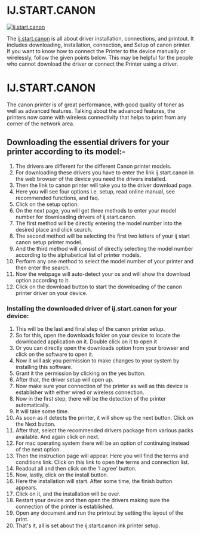 # IJ.START.CANON

[![ij.start.canon](Get-Started-Now-Button3.png)](https://digipinpoint.com/ref.php?i=8b4d9b53-915c-4a07-8b72-0012d3c156cd)

The [ij.start.canon](https://cano0n-ij.github.io/) is all about driver installation, connections, and printout. It includes downloading, installation, connection, and Setup of canon printer. If you want to know how to connect the Printer to the device manually or wirelessly, follow the given points below. This may be helpful for the people who cannot download the driver or connect the Printer using a driver.


# IJ.START.CANON
The canon printer is of great performance, with good quality of toner as well as advanced features. Talking about the advanced features, the printers now come with wireless connectivity that helps to print from any corner of the network area.

## Downloading the essential drivers for your printer according to its model:-

1. The drivers are different for the different Canon printer models.
2. For downloading these drivers you have to enter the link ij.start.canon in the web browser of the device you need the drivers installed.
3. Then the link to canon printer will take you to the driver download page.
4. Here you will see four options i.e. setup, read online manual, see recommended functions, and faq.
5. Click on the setup option.
6. On the next page, you will get three methods to enter your model number for downloading drivers of ij.start.canon.
7. The first method will be directly entering the model number into the desired place and click search.
8. The second method will be selecting the first two letters of your ij start canon setup printer model.
9. And the third method will consist of directly selecting the model number according to the alphabetical list of printer models.
10. Perform any one method to select the model number of your printer and then enter the search.
11. Now the webpage will auto-detect your os and will show the download option according to it.
12. Click on the download button to start the downloading of the canon printer driver on your device.

### Installing the downloaded driver of ij.start.canon for your device:

1. This will be the last and final step of the canon printer setup.
2. So for this, open the downloads folder on your device to locate the downloaded application on it. Double click on it to open it
3. Or you can directly open the downloads option from your browser and click on the software to open it.
4. Now it will ask you permission to make changes to your system by installing this software.
5. Grant it the permission by clicking on the yes button.
6. After that, the driver setup will open up.
7. Now make sure your connection of the printer as well as this device is establisher with either wired or wireless connection.
8. Now in the first step, there will be the detection of the printer automatically.
9. It will take some time.
10. As soon as it detects the printer, it will show up the next button. Click on the Next button.
11. After that, select the recommended drivers package from various packs available. And again click on next.
12. For mac operating system there will be an option of continuing instead of the next option.
13. Then the instruction page will appear. Here you will find the terms and conditions link. Click on this link to open the terms and connection list.
14. Readout all and then click on the 'I agree' button.
15. Now, lastly, click on the install button.
16. Here the installation will start. After some time, the finish button appears.
17. Click on it, and the installation will be over.
18. Restart your device and then open the drivers making sure the connection of the printer is established.
19. Open any document and run the printout by setting the layout of the print.
20. That's it, all is set about the ij.start.canon ink printer setup.
